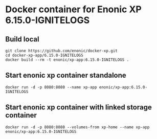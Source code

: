 # Docker container for Enonic XP 6.15.0-IGNITELOGS

## Build local

    git clone https://github.com/enonic/docker-xp.git
    cd docker-xp-app/6.15.0-IGNITELOGS
    docker build --rm -t enonic/xp-app:6.15.0-IGNITELOGS .

## Start enonic xp container standalone

    docker run -d -p 8080:8080 --name xp-app enonic/xp-app:6.15.0-IGNITELOGS

## Start enonic xp container with linked storage container

    docker run -d -p 8080:8080 --volumes-from xp-home --name xp-app enonic/xp-app:6.15.0-IGNITELOGS
